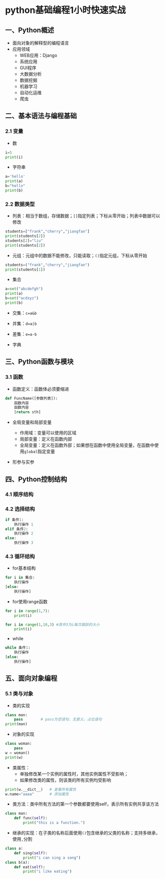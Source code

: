 # python基础编程1小时快速实战

## 一、Python概述

* 面向对象的解释型的编程语言
* 应用领域
	* WEB应用：Django
	* 系统应用
	* GUI程序
	* 大数据分析
	* 数据挖掘
	* 机器学习
	* 自动化运维
	* 爬虫

## 二、基本语法与编程基础

### 2.1 变量

* 数

``` python
i=5
print(i)
```

* 字符串

``` python
a='hello'
print(a)
b="hello"
print(b)
```

### 2.2 数据类型

* 列表：相当于数组，存储数据；`[]`指定列表；下标从零开始；列表中数据可以修改

``` python
students=["frank","cherry","jiangfan"]
print(students[2])
students[2]="liu"
print(students[2])
```

* 元组：元组中的数据不能修改，只能读取；`()`指定元组，下标从零开始

``` python
students=("frank","cherry","jiangfan")
print(students[1])
```

* 集合

``` python
a=set("abcdefgh")
print(a)
b=set("acdxyz")
print(b)
```

* 交集：`c=a&b`

* 并集：`d=a|b`

* 差集：`e=a-b`

* 字典

## 三、Python函数与模块

### 3.1 函数

* 函数定义：函数体必须要缩进

``` python
def FuncName([参数列表]):
	函数内容
	函数内容
	[return sth]
```

* 全局变量和局部变量
	* 作用域：变量可以使用的区域
	* 局部变量：定义在函数内部
	* 全局变量：定义在函数外部；如果想在函数中使用全局变量，在函数中使用`global`指定变量

* 形参与实参

## 四、Python控制结构

### 4.1 顺序结构

### 4.2 选择结构

``` python
if 条件1:
	执行操作 1
elif 条件2:
	执行操作 2
else:
	执行操作 3

```

### 4.3 循环结构

* for基本结构

``` python
for i in 集合:
	执行操作
[else:
	执行操作]
```

* for使用range函数

``` python
for i in range(1,7):
	print(i)	

for i in range(1,10,3) #其中3为i每次跳跃的大小
	print(i)
```

* while

``` python
while 条件1:
	执行操作
[else:
	执行操作]
```

## 五、面向对象编程

### 5.1 类与对象

* 类的实现

``` python
class man:
	pass		# pass为空语句，无意义，占位语句
print(man)
```

* 对象的实现

``` python
class woman:
	pass
w = woman()
print(w)
```

* 类属性：
	* 单独修改某一个实例的属性时，其他实例属性不受影响；
	* 如果修改类的属性，则该类的所有实例均受影响

``` python
print(w.__dict__)	# 查看所有属性
w.name="aaaa"		# 添加属性
```

* 类方法：类中所有方法的第一个参数都要使用self，表示所有实例共享该方法

``` python
class man:
	def func(self):	
		print("this is a function.")
```

* 继承的实现：在子类的名称后面使用`()`包含继承的父类的名称；支持多继承，使用`,`分割

``` python
class a:
	def sing(self):
		print("i can sing a song")
class b(a):
	def eat(self):
		print("i like eating")
```